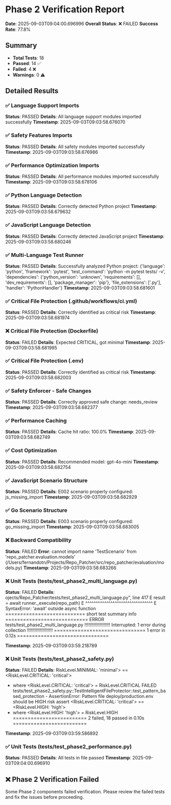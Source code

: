 # Phase 2 Verification Report

**Date**: 2025-09-03T09:04:00.696996
**Overall Status**: ❌ FAILED
**Success Rate**: 77.8%

## Summary

- **Total Tests**: 18
- **Passed**: 14 ✅
- **Failed**: 4 ❌
- **Warnings**: 0 ⚠️

## Detailed Results

### ✅ Language Support Imports
**Status**: PASSED
**Details**: All language support modules imported successfully
**Timestamp**: 2025-09-03T09:03:58.676070

### ✅ Safety Features Imports
**Status**: PASSED
**Details**: All safety modules imported successfully
**Timestamp**: 2025-09-03T09:03:58.676986

### ✅ Performance Optimization Imports
**Status**: PASSED
**Details**: All performance modules imported successfully
**Timestamp**: 2025-09-03T09:03:58.678106

### ✅ Python Language Detection
**Status**: PASSED
**Details**: Correctly detected Python project
**Timestamp**: 2025-09-03T09:03:58.679632

### ✅ JavaScript Language Detection
**Status**: PASSED
**Details**: Correctly detected JavaScript project
**Timestamp**: 2025-09-03T09:03:58.680246

### ✅ Multi-Language Test Runner
**Status**: PASSED
**Details**: Successfully analyzed Python project: {'language': 'python', 'framework': 'pytest', 'test_command': 'python -m pytest tests/ -v', 'dependencies': {'python_version': 'unknown', 'requirements': [], 'dev_requirements': [], 'package_manager': 'pip'}, 'file_extensions': ['.py'], 'handler': 'PythonHandler'}
**Timestamp**: 2025-09-03T09:03:58.681601

### ✅ Critical File Protection (.github/workflows/ci.yml)
**Status**: PASSED
**Details**: Correctly identified as critical risk
**Timestamp**: 2025-09-03T09:03:58.681974

### ❌ Critical File Protection (Dockerfile)
**Status**: FAILED
**Details**: Expected CRITICAL, got minimal
**Timestamp**: 2025-09-03T09:03:58.681995

### ✅ Critical File Protection (.env)
**Status**: PASSED
**Details**: Correctly identified as critical risk
**Timestamp**: 2025-09-03T09:03:58.682003

### ✅ Safety Enforcer - Safe Changes
**Status**: PASSED
**Details**: Correctly approved safe change: needs_review
**Timestamp**: 2025-09-03T09:03:58.682377

### ✅ Performance Caching
**Status**: PASSED
**Details**: Cache hit ratio: 100.0%
**Timestamp**: 2025-09-03T09:03:58.682749

### ✅ Cost Optimization
**Status**: PASSED
**Details**: Recommended model: gpt-4o-mini
**Timestamp**: 2025-09-03T09:03:58.682754

### ✅ JavaScript Scenario Structure
**Status**: PASSED
**Details**: E002 scenario properly configured: js_missing_import
**Timestamp**: 2025-09-03T09:03:58.682929

### ✅ Go Scenario Structure
**Status**: PASSED
**Details**: E003 scenario properly configured: go_missing_import
**Timestamp**: 2025-09-03T09:03:58.683005

### ❌ Backward Compatibility
**Status**: FAILED
**Error**: cannot import name 'TestScenario' from 'repo_patcher.evaluation.models' (/Users/fernandotn/Projects/Repo_Patcher/src/repo_patcher/evaluation/models.py)
**Timestamp**: 2025-09-03T09:03:58.683266

### ❌ Unit Tests (tests/test_phase2_multi_language.py)
**Status**: FAILED
**Details**: ojects/Repo_Patcher/tests/test_phase2_multi_language.py", line 417
E       result = await runner._execute(repo_path)
E                ^^^^^^^^^^^^^^^^^^^^^^^^^^^^^^^^
E   SyntaxError: 'await' outside async function
=========================== short test summary info ============================
ERROR tests/test_phase2_multi_language.py
!!!!!!!!!!!!!!!!!!!! Interrupted: 1 error during collection !!!!!!!!!!!!!!!!!!!!
=============================== 1 error in 0.12s ===============================

**Timestamp**: 2025-09-03T09:03:59.218789

### ❌ Unit Tests (tests/test_phase2_safety.py)
**Status**: FAILED
**Details**: RiskLevel.MINIMAL: 'minimal'> == <RiskLevel.CRITICAL: 'critical'>
 +  where <RiskLevel.CRITICAL: 'critical'> = RiskLevel.CRITICAL
FAILED tests/test_phase2_safety.py::TestIntelligentFileProtector::test_pattern_based_protection - AssertionError: Pattern file deploy/production.env should be HIGH risk
assert <RiskLevel.CRITICAL: 'critical'> == <RiskLevel.HIGH: 'high'>
 +  where <RiskLevel.HIGH: 'high'> = RiskLevel.HIGH
========================= 2 failed, 18 passed in 0.10s =========================

**Timestamp**: 2025-09-03T09:03:59.586892

### ✅ Unit Tests (tests/test_phase2_performance.py)
**Status**: PASSED
**Details**: All tests in file passed
**Timestamp**: 2025-09-03T09:04:00.696910

## ❌ Phase 2 Verification Failed

Some Phase 2 components failed verification. Please review the failed tests and fix the issues before proceeding.
